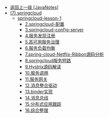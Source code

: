 - [返回上一级 [JavaNotes]](JavaNotes/)
- [(7).springcloud](JavaNotes/(7).springcloud/)
  - [springcloud-lesson-1](JavaNotes/(7).springcloud/springcloud-lesson-1/)
    - [2.springcloud-配置](JavaNotes/(7).springcloud/springcloud-lesson-1/2.springcloud-配置.md)
    - [3.springcloud-config-server](JavaNotes/(7).springcloud/springcloud-lesson-1/3.springcloud-config-server.md)
    - [4.服务发现注册](JavaNotes/(7).springcloud/springcloud-lesson-1/4.服务发现注册.md)
    - [5.高可用服务治理](JavaNotes/(7).springcloud/springcloud-lesson-1/5.高可用服务治理.md)
    - [6.服务负载均衡](JavaNotes/(7).springcloud/springcloud-lesson-1/6.服务负载均衡.md)
    - [7.spring-cloud-Netflix-Ribbon源码分析](JavaNotes/(7).springcloud/springcloud-lesson-1/7.spring-cloud-Netflix-Ribbon源码分析.md)
    - [8.springcloud服务短路](JavaNotes/(7).springcloud/springcloud-lesson-1/8.springcloud服务短路.md)
    - [9.Hystrix源码解读](JavaNotes/(7).springcloud/springcloud-lesson-1/9.Hystrix源码解读.md)
    - [10.服务调用](JavaNotes/(7).springcloud/springcloud-lesson-1/10.服务调用.md)
    - [11.服务网关](JavaNotes/(7).springcloud/springcloud-lesson-1/11.服务网关.md)
    - [12.消息整合驱动](JavaNotes/(7).springcloud/springcloud-lesson-1/12.消息整合驱动.md)
    - [13.binder实现](JavaNotes/(7).springcloud/springcloud-lesson-1/13.binder实现.md)
    - [14.消息总线](JavaNotes/(7).springcloud/springcloud-lesson-1/14.消息总线.md)
    - [15.分布式应用跟踪](JavaNotes/(7).springcloud/springcloud-lesson-1/15.分布式应用跟踪.md)
    - [16.综合整理](JavaNotes/(7).springcloud/springcloud-lesson-1/16.综合整理.md)
